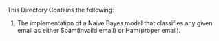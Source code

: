 This Directory Contains the following: 

1. The implementation of a Naive Bayes model that classifies any given email as either Spam(invalid email) or Ham(proper email). 
